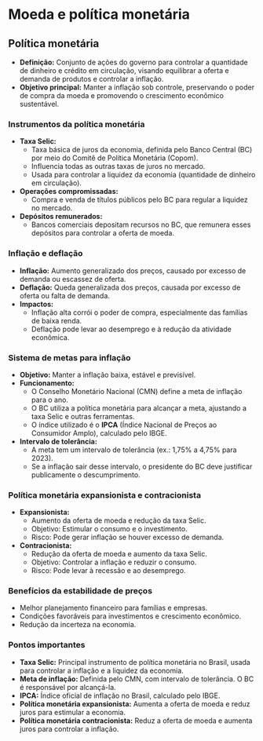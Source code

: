 # Moeda e política monetária

## Política monetária
- **Definição:** Conjunto de ações do governo para controlar a quantidade de dinheiro e crédito em circulação, visando equilibrar a oferta e demanda de produtos e controlar a inflação.
- **Objetivo principal:** Manter a inflação sob controle, preservando o poder de compra da moeda e promovendo o crescimento econômico sustentável.

### Instrumentos da política monetária
- **Taxa Selic:**
  - Taxa básica de juros da economia, definida pelo Banco Central (BC) por meio do Comitê de Política Monetária (Copom).
  - Influencia todas as outras taxas de juros no mercado.
  - Usada para controlar a liquidez da economia (quantidade de dinheiro em circulação).
- **Operações compromissadas:**
  - Compra e venda de títulos públicos pelo BC para regular a liquidez no mercado.
- **Depósitos remunerados:**
  - Bancos comerciais depositam recursos no BC, que remunera esses depósitos para controlar a oferta de moeda.

### Inflação e deflação
- **Inflação:** Aumento generalizado dos preços, causado por excesso de demanda ou escassez de oferta.
- **Deflação:** Queda generalizada dos preços, causada por excesso de oferta ou falta de demanda.
- **Impactos:**
  - Inflação alta corrói o poder de compra, especialmente das famílias de baixa renda.
  - Deflação pode levar ao desemprego e à redução da atividade econômica.

### Sistema de metas para inflação
- **Objetivo:** Manter a inflação baixa, estável e previsível.
- **Funcionamento:**
  - O Conselho Monetário Nacional (CMN) define a meta de inflação para o ano.
  - O BC utiliza a política monetária para alcançar a meta, ajustando a taxa Selic e outras ferramentas.
  - O índice utilizado é o **IPCA** (Índice Nacional de Preços ao Consumidor Amplo), calculado pelo IBGE.
- **Intervalo de tolerância:**
  - A meta tem um intervalo de tolerância (ex.: 1,75% a 4,75% para 2023).
  - Se a inflação sair desse intervalo, o presidente do BC deve justificar publicamente o descumprimento.

### Política monetária expansionista e contracionista
- **Expansionista:**
  - Aumento da oferta de moeda e redução da taxa Selic.
  - Objetivo: Estimular o consumo e o investimento.
  - Risco: Pode gerar inflação se houver excesso de demanda.
- **Contracionista:**
  - Redução da oferta de moeda e aumento da taxa Selic.
  - Objetivo: Controlar a inflação e reduzir o consumo.
  - Risco: Pode levar à recessão e ao desemprego.

### Benefícios da estabilidade de preços
- Melhor planejamento financeiro para famílias e empresas.
- Condições favoráveis para investimentos e crescimento econômico.
- Redução da incerteza na economia.

### Pontos importantes
- **Taxa Selic:** Principal instrumento de política monetária no Brasil, usada para controlar a inflação e a liquidez da economia.
- **Meta de inflação:** Definida pelo CMN, com intervalo de tolerância. O BC é responsável por alcançá-la.
- **IPCA:** Índice oficial de inflação no Brasil, calculado pelo IBGE.
- **Política monetária expansionista:** Aumenta a oferta de moeda e reduz juros para estimular a economia.
- **Política monetária contracionista:** Reduz a oferta de moeda e aumenta juros para controlar a inflação.